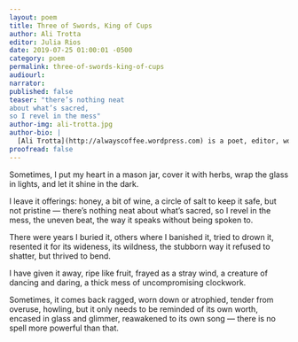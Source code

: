 ```yaml
---
layout: poem
title: Three of Swords, King of Cups
author: Ali Trotta
editor: Julia Rios
date: 2019-07-25 01:00:01 -0500
category: poem
permalink: three-of-swords-king-of-cups
audiourl:
narrator:
published: false
teaser: "there’s nothing neat
about what’s sacred,
so I revel in the mess"
author-img: ali-trotta.jpg
author-bio: |
  [Ali Trotta](http://alwayscoffee.wordpress.com) is a poet, editor, word-nerd, and unapologetic coffee addict. Her poetry has previously appeared in _Uncanny Magazine_ and _Cicada Magazine_. She writes television show reviews for Blastoff Comics. These have included _Agent Carter_, _The Flash_, and _Supergirl_. Additionally, for Blastoff, she has written some personal essays. Ali’s always scribbling on napkins, looking for magic in the world, or singing along to songs at the grocery store. You’ll often find her cooking, baking, hugging an animal, cracking a joke, or pretending to be a mermaid. She’s on Twitter as [@alwayscoffee](https://www.twitter.com/alwayscoffee), and you can also read her blog at [alwayscoffee.wordpress.com](http://alwayscoffee.wordpress.com). One of her past _Uncanny Magazine_ poems was a Rhysling Award nominee.
proofread: false
---
```


Sometimes, I put my heart
in a mason jar, cover it with herbs,
wrap the glass in lights,
and let it shine
in the dark.

I leave it offerings:
honey, a bit of wine, a circle of salt
to keep it safe, but not pristine —
there’s nothing neat
about what’s sacred,
so I revel in the mess,
the uneven beat,
the way it speaks
without being spoken to.

There were years I buried it,
others where I banished it,
tried to drown it,
resented it for its wideness,
its wildness, the stubborn way
it refused to shatter, but thrived
to bend.

I have given it away, ripe
like fruit, frayed as a stray
wind, a creature of dancing
and daring, a thick mess
of uncompromising clockwork.

Sometimes, it comes back ragged,
worn down or atrophied,
tender from overuse,
howling, but it only needs
to be reminded of its own worth,
encased in glass
and glimmer, reawakened
to its own song —
there is no spell
more powerful than that.
